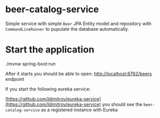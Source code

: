 # beer-catalog-service

Simple service with simple `Beer` JPA Entity model and repository with `CommandLineRunner` to pupulate the database automatically.

# Start the application
./mvnw spring-boot:run

After it starts you should be able to open: 
[http://localhost:8762/beers](http://localhost:8762/beers) endpoint

If you start the following eureka service:

[https://github.com/ldimitrov/eureka-service](https://github.com/ldimitrov/eureka-service)
you should see the `beer-catalog-service` as a registered instance with Eureka 
